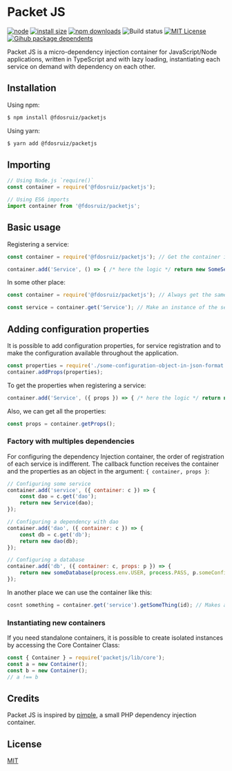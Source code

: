 # Packet JS

[![node](https://img.shields.io/node/v/@fdosruiz/packetjs.svg?maxAge=1000)](https://www.npmjs.com/package/@fdosruiz/packetjs)
[![install size](https://packagephobia.com/badge?p=@fdosruiz/packetjs)](https://packagephobia.com/result?p=@fdosruiz/packetjs)
[![npm downloads](https://img.shields.io/npm/dm/@fdosruiz/packetjs.svg?style=flat-square)](https://npm-stat.com/charts.html?package=axios)
![Build status](https://github.com/fdosruiz/packetjs/actions/workflows/ci-cd.yml/badge.svg)
[![MIT License](https://img.shields.io/badge/license-MIT-blue.svg?style=flat)](https://github.com/fdosruiz/packetjs/blob/main/LICENSE)
[![Gihub package dependents](https://badgen.net/github/dependents-pkg/fdosruiz/packetjs)](https://github.com/fdosruiz/packetjs/network/dependents?dependent_type=PACKAGE)

Packet JS is a micro-dependency injection container for JavaScript/Node applications, written in TypeScript and with lazy loading, instantiating each service on demand with dependency on each other. 

## Installation

Using npm:

```bash
$ npm install @fdosruiz/packetjs
```

Using yarn:

```bash
$ yarn add @fdosruiz/packetjs
```

## Importing

```javascript
// Using Node.js `require()`
const container = require('@fdosruiz/packetjs');

// Using ES6 imports
import container from '@fdosruiz/packetjs';
```

## Basic usage

Registering a service:

```javascript
const container = require('@fdosruiz/packetjs'); // Get the container instance.

container.add('Service', () => { /* here the logic */ return new SomeService() });
```

In some other place:

```javascript
const container = require('@fdosruiz/packetjs'); // Always get the same instance of the container. (singleton pattern)

const service = container.get('Service'); // Make an instance of the service on demand, with lazy loading.
```

## Adding configuration properties

It is possible to add configuration properties, for service registration and to make the configuration available throughout the application.

```javascript
const properties = require('./some-configuration-object-in-json-format');
container.addProps(properties);
```

To get the properties when registering a service:

```javascript
container.add('Service', ({ props }) => { /* here the logic */ return new SomeService(props.someParam) });
```

Also, we can get all the properties:

```javascript
const props = container.getProps();
```

### Factory with multiples dependencies

For configuring the dependency Injection container, the order of registration of each service is indifferent. The callback function receives the container and the properties as an object in the argument: `{ container, props }`:

```javascript
// Configuring some service
container.add('service', ({ container: c }) => {
    const dao = c.get('dao');
    return new Service(dao);
});

// Configuring a dependency with dao
container.add('dao', ({ container: c }) => {
    const db = c.get('db');
    return new dao(db);
});

// Configuring a database
container.add('db', ({ container: c, props: p }) => {
    return new someDatabase(process.env.USER, process.PASS, p.someConfigurationProp);
});
```

In another place we can use the container like this:

```javascript
cosnt something = container.get('service').getSomeThing(id); // Makes an instance of the service with lazy loading for each service.
```

### Instantiating new containers

If you need standalone containers, it is possible to create isolated instances by accessing the Core Container Class:

```javascript
const { Container } = require('packetjs/lib/core');
const a = new Container();
const b = new Container();
// a !== b
```

## Credits

Packet JS is inspired by [pimple](https://github.com/silexphp/Pimple), a small PHP dependency injection container.

## License

[MIT](https://github.com/fdosruiz/packetjs/blob/main/LICENSE)

